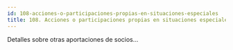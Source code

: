 ```yaml
---
id: 108-acciones-o-participaciones-propias-en-situaciones-especiales
title: 108. Acciones o participaciones propias en situaciones especiales
---
```

Detalles sobre otras aportaciones de socios...
